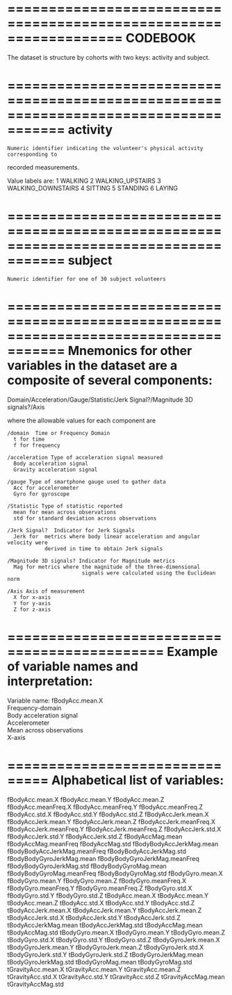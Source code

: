 ==================================================================
CODEBOOK
==================================================================

The dataset is structure by cohorts with two keys: activity and subject.

=====================================================================================
activity 
=====================================================================================
	Numeric identifier indicating the volunteer's physical activity corresponding to 
  recorded measurements.  

  Value labels are:
  1 WALKING
  2 WALKING_UPSTAIRS
  3 WALKING_DOWNSTAIRS
  4 SITTING
  5 STANDING
  6 LAYING

=====================================================================================
subject
=====================================================================================
	Numeric identifier for one of 30 subject volunteers

=====================================================================================
Mnemonics for other variables in the dataset are a composite of several components:
=====================================================================================

  Domain/Acceleration/Gauge/Statistic/Jerk Signal?/Magnitude 3D signals?/Axis

  where the allowable values for each component are
  
    /domain  Time or Frequency Domain
      t for time
      f for frequency

    /acceleration Type of acceleration signal measured    
      Body acceleration signal
      Gravity acceleration signal
  
    /gauge Type of smartphone gauge used to gather data
      Acc for accelerometer
      Gyro for gyroscope

    /Statistic Type of statistic reported
      mean for mean across observations
      std for standard deviation across observations

    /Jerk Signal?  Indicator for Jerk Signals
      Jerk for  metrics where body linear acceleration and angular velocity were     
                derived in time to obtain Jerk signals

    /Magnitude 3D signals? Indicator for Magnitude metrics
      Mag for metrics where the magnitude of the three-dimensional 
                            signals were calculated using the Euclidean norm

    /Axis Axis of measurement
      X for x-axis
      Y for y-axis
      Z for z-axis
  
=============================================
Example of variable names and interpretation:
=============================================

  Variable name: fBodyAcc.mean.X	
    Frequency-domain	
    Body acceleration signal	
    Accelerometer	
    Mean across observations			
    X-axis

===============================
Alphabetical list of variables:
===============================
fBodyAcc.mean.X
fBodyAcc.mean.Y
fBodyAcc.mean.Z
fBodyAcc.meanFreq.X
fBodyAcc.meanFreq.Y
fBodyAcc.meanFreq.Z
fBodyAcc.std.X
fBodyAcc.std.Y
fBodyAcc.std.Z
fBodyAccJerk.mean.X
fBodyAccJerk.mean.Y
fBodyAccJerk.mean.Z
fBodyAccJerk.meanFreq.X
fBodyAccJerk.meanFreq.Y
fBodyAccJerk.meanFreq.Z
fBodyAccJerk.std.X
fBodyAccJerk.std.Y
fBodyAccJerk.std.Z
fBodyAccMag.mean
fBodyAccMag.meanFreq
fBodyAccMag.std
fBodyBodyAccJerkMag.mean
fBodyBodyAccJerkMag.meanFreq
fBodyBodyAccJerkMag.std
fBodyBodyGyroJerkMag.mean
fBodyBodyGyroJerkMag.meanFreq
fBodyBodyGyroJerkMag.std
fBodyBodyGyroMag.mean
fBodyBodyGyroMag.meanFreq
fBodyBodyGyroMag.std
fBodyGyro.mean.X
fBodyGyro.mean.Y
fBodyGyro.mean.Z
fBodyGyro.meanFreq.X
fBodyGyro.meanFreq.Y
fBodyGyro.meanFreq.Z
fBodyGyro.std.X
fBodyGyro.std.Y
fBodyGyro.std.Z
tBodyAcc.mean.X
tBodyAcc.mean.Y
tBodyAcc.mean.Z
tBodyAcc.std.X
tBodyAcc.std.Y
tBodyAcc.std.Z
tBodyAccJerk.mean.X
tBodyAccJerk.mean.Y
tBodyAccJerk.mean.Z
tBodyAccJerk.std.X
tBodyAccJerk.std.Y
tBodyAccJerk.std.Z
tBodyAccJerkMag.mean
tBodyAccJerkMag.std
tBodyAccMag.mean
tBodyAccMag.std
tBodyGyro.mean.X
tBodyGyro.mean.Y
tBodyGyro.mean.Z
tBodyGyro.std.X
tBodyGyro.std.Y
tBodyGyro.std.Z
tBodyGyroJerk.mean.X
tBodyGyroJerk.mean.Y
tBodyGyroJerk.mean.Z
tBodyGyroJerk.std.X
tBodyGyroJerk.std.Y
tBodyGyroJerk.std.Z
tBodyGyroJerkMag.mean
tBodyGyroJerkMag.std
tBodyGyroMag.mean
tBodyGyroMag.std
tGravityAcc.mean.X
tGravityAcc.mean.Y
tGravityAcc.mean.Z
tGravityAcc.std.X
tGravityAcc.std.Y
tGravityAcc.std.Z
tGravityAccMag.mean
tGravityAccMag.std
